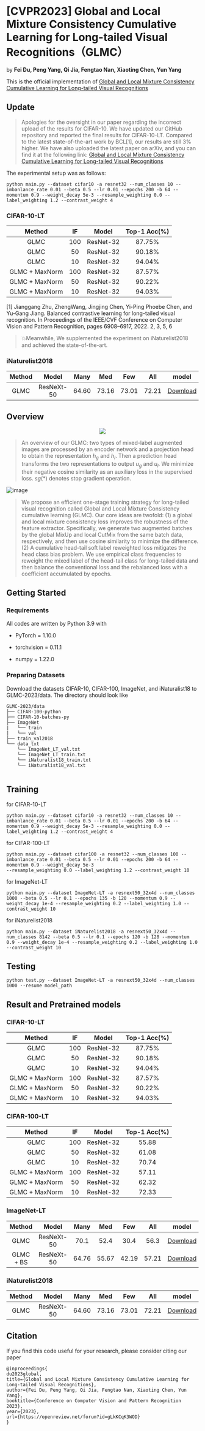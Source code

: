 # [CVPR2023] Global and Local Mixture Consistency Cumulative Learning for Long-tailed Visual Recognitions（GLMC）
by **Fei Du, Peng Yang, Qi Jia, Fengtao Nan, Xiaoting Chen, Yun Yang**

This is the official implementation of  [Global and Local Mixture Consistency Cumulative Learning for Long-tailed Visual Recognitions](https://arxiv.org/abs/2305.08661)

## Update
> Apologies for the oversight in our paper regarding the incorrect upload of the results for CIFAR-10. We have updated our GitHub repository and reported the final results for CIFAR-10-LT.
> Compared to the latest state-of-the-art work by BCL[1], our results are still 3% higher. We have also uploaded the latest paper on arXiv, and you can find it at the following link: [Global and Local Mixture Consistency Cumulative Learning for Long-tailed Visual Recognitions](https://arxiv.org/abs/2305.08661)

The experimental setup was as follows: 

````
python main.py --dataset cifar10 -a resnet32 --num_classes 10 --imbanlance_rate 0.01 --beta 0.5 --lr 0.01 --epochs 200 -b 64 --momentum 0.9 --weight_decay 5e-3 --resample_weighting 0.0 --label_weighting 1.2 --contrast_weight 4
````

### CIFAR-10-LT
| Method | IF | Model | Top-1 Acc(%) |
| :---:| :---:|:---:|:---:|
| GLMC   | 100   | ResNet-32     | 87.75%    |
| GLMC   | 50    | ResNet-32     | 90.18%    |
| GLMC   | 10    | ResNet-32     | 94.04%    |
| GLMC + MaxNorm   | 100   | ResNet-32     | 87.57%    |
| GLMC + MaxNorm   | 50    | ResNet-32     | 90.22%    |
| GLMC + MaxNorm   | 10    | ResNet-32     | 94.03%    |

[1] Jianggang Zhu, ZhengWang, Jingjing Chen, Yi-Ping Phoebe Chen, and Yu-Gang Jiang. Balanced contrastive learning for long-tailed visual recognition. In Proceedings of the IEEE/CVF Conference on Computer Vision and Pattern Recognition, pages 6908–6917, 2022. 2, 3, 5, 6

> 💥Meanwhile, We supplemented the experiment on iNaturelist2018 and achieved the state-of-the-art.

### iNaturelist2018     
| Method | Model | Many | Med | Few | All | model |
| :---:| :---:|:---:|:---:|:---:| :---:|  :---:| 
| GLMC |ResNeXt-50 | 64.60  | 73.16  | 73.01     | 72.21    | [Download](https://drive.google.com/file/d/1dcE1eJaRAtMmIF3qTzALnMzTb9AbC3mb/view?usp=share_link) |


## Overview

<div align="center"><img src="https://user-images.githubusercontent.com/48430480/223947913-edbdd463-d6e1-4ae7-8e8d-b846c002a20d.png"></div>


> An overview of our GLMC: two types of mixed-label augmented images are processed by an encoder network and a projection head to obtain the representation $h_g$ and $h_l$. Then a prediction head transforms the two representations to output $u_g$ and $u_l$. We minimize their negative cosine similarity as an auxiliary loss in the supervised loss. $sg(*)$ denotes stop gradient operation.

> 
![image](https://user-images.githubusercontent.com/48430480/222028170-e63da465-e143-4c6d-bdb9-ca1b3e31d469.png)


> We propose an efficient one-stage training strategy for long-tailed visual recognition called Global and Local Mixture Consistency cumulative learning (GLMC). Our core ideas are twofold: (1) a global and local mixture consistency loss improves the robustness of the feature extractor. Specifically, we generate two augmented batches by the global MixUp and local CutMix from the same batch data, respectively, and then use cosine similarity to minimize the difference. (2) A cumulative head-tail soft label reweighted loss mitigates the head class bias problem. We use empirical class frequencies to reweight the mixed label of the head-tail class for long-tailed data and then balance the conventional loss and the rebalanced loss with a coefficient accumulated by epochs.

## Getting Started
### Requirements
All codes are written by Python 3.9 with

- PyTorch = 1.10.0 

- torchvision = 0.11.1

- numpy = 1.22.0

### Preparing Datasets
Download the datasets CIFAR-10, CIFAR-100, ImageNet, and iNaturalist18 to GLMC-2023/data. The directory should look like

````
GLMC-2023/data
├── CIFAR-100-python
├── CIFAR-10-batches-py
├── ImageNet
|   └── train
|   └── val
├── train_val2018
└── data_txt
    └── ImageNet_LT_val.txt
    └── ImageNet_LT_train.txt
    └── iNaturalist18_train.txt
    └── iNaturalist18_val.txt
    
````
## Training

for CIFAR-10-LT
````
python main.py --dataset cifar10 -a resnet32 --num_classes 10 --imbanlance_rate 0.01 --beta 0.5 --lr 0.01 --epochs 200 -b 64 --momentum 0.9 --weight_decay 5e-3 --resample_weighting 0.0 --label_weighting 1.2 --contrast_weight 4
````

for CIFAR-100-LT
````
python main.py --dataset cifar100 -a resnet32 --num_classes 100 --imbanlance_rate 0.01 --beta 0.5 --lr 0.01 --epochs 200 -b 64 --momentum 0.9 --weight_decay 5e-3
--resample_weighting 0.0 --label_weighting 1.2 --contrast_weight 10
````


for ImageNet-LT
````
python main.py --dataset ImageNet-LT -a resnext50_32x4d --num_classes 1000 --beta 0.5 --lr 0.1 --epochs 135 -b 120 --momentum 0.9 --weight_decay 1e-4 --resample_weighting 0.2 --label_weighting 1.0 --contrast_weight 10
````

for iNaturelist2018 
````
python main.py --dataset iNaturelist2018 -a resnext50_32x4d --num_classes 8142 --beta 0.5 --lr 0.1 --epochs 120 -b 128 --momentum 0.9 --weight_decay 1e-4 --resample_weighting 0.2 --label_weighting 1.0 --contrast_weight 10
````

## Testing
````
python test.py --dataset ImageNet-LT -a resnext50_32x4d --num_classes 1000 --resume model_path
````

## Result and Pretrained models

### CIFAR-10-LT
| Method | IF | Model | Top-1 Acc(%) |
| :---:| :---:|:---:|:---:|
| GLMC   | 100   | ResNet-32     | 87.75%    |
| GLMC   | 50    | ResNet-32     | 90.18%    |
| GLMC   | 10    | ResNet-32     | 94.04%    |
| GLMC + MaxNorm   | 100   | ResNet-32     | 87.57%    |
| GLMC + MaxNorm   | 50    | ResNet-32     | 90.22%    |
| GLMC + MaxNorm   | 10    | ResNet-32     | 94.03%    |

### CIFAR-100-LT     
| Method | IF | Model | Top-1 Acc(%) |
| :---:| :---:|:---:|:---:|    
| GLMC   | 100   | ResNet-32     | 55.88    |
| GLMC   | 50    | ResNet-32     | 61.08    |
| GLMC   | 10    | ResNet-32     | 70.74    |
| GLMC +  MaxNorm  | 100   | ResNet-32     | 57.11    |
| GLMC +  MaxNorm  | 50    | ResNet-32     | 62.32    |
| GLMC +  MaxNorm  | 10    | ResNet-32     | 72.33    |

### ImageNet-LT     
| Method | Model | Many | Med | Few | All | model |
| :---:| :---:|:---:|:---:|:---:| :---:|  :---:| 
| GLMC |ResNeXt-50 | 70.1  | 52.4  | 30.4     | 56.3    | [Download](https://drive.google.com/file/d/1om0ZRuC0PYrYHA1mAsdxm31RYQ_sqDUc/view?usp=share_link) |
| GLMC + BS |ResNeXt-50 | 64.76 | 55.67    | 42.19    | 57.21   | [Download](https://drive.google.com/file/d/1GILBAR5fPcpICtM6uUwmYGkEN11wyEOV/view?usp=share_link) |

### iNaturelist2018     
| Method | Model | Many | Med | Few | All | model |
| :---:| :---:|:---:|:---:|:---:| :---:|  :---:| 
| GLMC |ResNeXt-50 | 64.60  | 73.16  | 73.01     | 72.21    | [Download](https://drive.google.com/file/d/1dcE1eJaRAtMmIF3qTzALnMzTb9AbC3mb/view?usp=share_link) |


## Citation
If you find this code useful for your research, please consider citing our paper<br>
````
@inproceedings{
du2023global,
title={Global and Local Mixture Consistency Cumulative Learning for Long-tailed Visual Recognitions},
author={Fei Du, Peng Yang, Qi Jia, Fengtao Nan, Xiaoting Chen, Yun Yang},
booktitle={Conference on Computer Vision and Pattern Recognition 2023},
year={2023},
url={https://openreview.net/forum?id=gLkKCqK3WOD}
}
````
